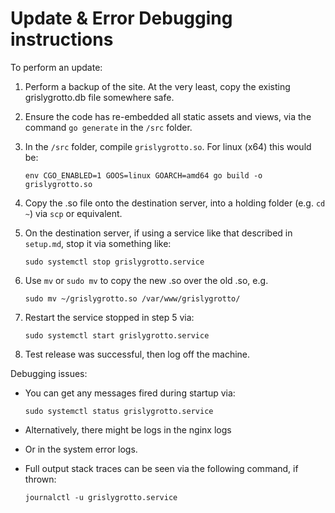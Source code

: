 # Update & Error Debugging instructions

To perform an update:

1. Perform a backup of the site. At the very least, copy the existing grislygrotto.db file somewhere safe.

2. Ensure the code has re-embedded all static assets and views, via the command `go generate` in the `/src` folder.

3. In the `/src` folder, compile `grislygrotto.so`. For linux (x64) this would be:

    `env CGO_ENABLED=1 GOOS=linux GOARCH=amd64 go build -o grislygrotto.so`

4. Copy the .so file onto the destination server, into a holding folder (e.g. `cd ~`) via `scp` or equivalent.

5. On the destination server, if using a service like that described in `setup.md`, stop it via something like:

    `sudo systemctl stop grislygrotto.service`

6. Use `mv` or `sudo mv` to copy the new .so over the old .so, e.g.

    `sudo mv ~/grislygrotto.so /var/www/grislygrotto/`

7. Restart the service stopped in step 5 via:

    `sudo systemctl start grislygrotto.service`

8. Test release was successful, then log off the machine.

Debugging issues:

- You can get any messages fired during startup via:

    `sudo systemctl status grislygrotto.service`

- Alternatively, there might be logs in the nginx logs

- Or in the system error logs.

- Full output stack traces can be seen via the following command, if thrown:

    `journalctl -u grislygrotto.service`